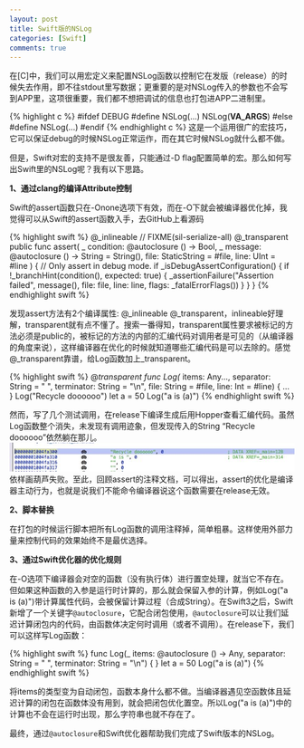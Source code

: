 ```yaml
---
layout: post
title: Swift版的NSLog
categories: [Swift]
comments: true
---
```


在[C]中，我们可以用宏定义来配置NSLog函数以控制它在发版（release）的时候失去作用，即不往stdout里写数据；更重要的是对NSLog传入的参数也不会写到APP里，这项很重要，我们都不想把调试的信息也打包进APP二进制里。
<!--more-->

{% highlight c %}
#ifdef DEBUG
#define NSLog(...) NSLog(__VA_ARGS__)
#else
#define NSLog(...)
#endif
{% endhighlight c %}
这是一个运用很广的宏技巧，它可以保证debug的时候NSLog正常运作，而在其它时候NSLog就什么都不做。

但是，Swift对宏的支持不是很友善，只能通过-D flag配置简单的宏。那么如何写出Swift里的NSLog呢？我有以下思路。

**1、通过clang的编译Attribute控制**

Swift的assert函数只在-Onone选项下有效，而在-O下就会被编译器优化掉，我觉得可以从Swift的assert函数入手，去GitHub上看源码

{% highlight swift %}
@_inlineable // FIXME(sil-serialize-all)
@_transparent
public func assert(
  _ condition: @autoclosure () -> Bool,
  _ message: @autoclosure () -> String = String(),
  file: StaticString = #file, line: UInt = #line
) {
  // Only assert in debug mode.
  if _isDebugAssertConfiguration() {
    if !_branchHint(condition(), expected: true) {
      _assertionFailure("Assertion failed", message(), file: file, line: line, flags: _fatalErrorFlags())
    }
  }
}
{% endhighlight swift %}

发现assert方法有2个编译属性: @_inlineable @_transparent，inlineable好理解，transparent就有点不懂了。搜索一番得知，transparent属性要求被标记的方法必须是public的，被标记的方法的内部的汇编代码对调用者是可见的（从编译器的角度来说），这样编译器在优化的时候就知道哪些汇编代码是可以去除的。感觉@_transparent靠谱，给Log函数加上_transparent。

{% highlight swift %}
@_transparent
func Log(_ items: Any..., separator: String = " ", terminator: String = "\n", file: String = #file, line: Int = #line) { ... }
Log("Recycle doooooo")
let a = 50
Log("a is \(a)")
{% endhighlight swift %}

然而，写了几个测试调用，在release下编译生成后用Hopper查看汇编代码。虽然Log函数整个消失，未发现有调用迹象，但发现传入的String “Recycle doooooo”依然躺在那儿。
![](/assets/2018-01-29-Swift版的NSLog/assemble.jpg)
依样画葫芦失败。至此，回顾assert的注释文档，可以得出，assert的优化是编译器主动行为，也就是说我们不能命令编译器说这个函数需要在release无效。

**2、脚本替换**

在打包的时候运行脚本把所有Log函数的调用注释掉，简单粗暴。这样使用外部力量来控制代码的效果始终不是最优选择。

**3、通过Swift优化器的优化规则**

在-O选项下编译器会对空的函数（没有执行体）进行置空处理，就当它不存在。但如果这种函数的入参是运行时计算的，那么就会保留入参的计算，例如Log("a is \(a)")带计算属性代码，会被保留计算过程（合成String）。在Swift3之后，Swift新增了一个关键字`@autoclosure`，它配合闭包使用，`@autoclosure`可以让我们延迟计算闭包内的代码，由函数体决定何时调用（或者不调用）。在release下，我们可以这样写Log函数：

{% highlight swift %}
func Log(_ items: @autoclosure () -> Any, separator: String = " ", terminator: String = "\n") { }
let a = 50
Log("a is \(a)")
{% endhighlight swift %}

将items的类型变为自动闭包，函数本身什么都不做。当编译器遇见空函数体且延迟计算的闭包在函数体没有用到，就会把闭包优化置空。所以Log("a is \(a)")中的计算也不会在运行时出现，那么字符串也就不存在了。

最终，通过`@autoclosure`和Swift优化器帮助我们完成了Swift版本的NSLog。 